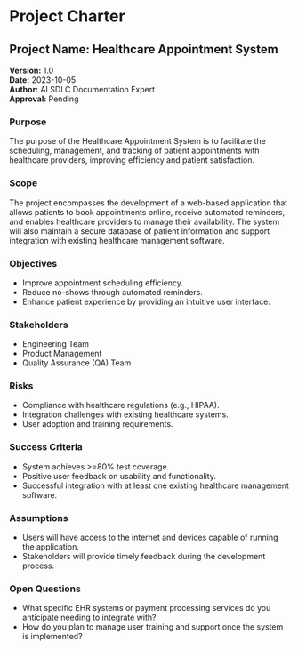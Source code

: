 # Project Charter

## Project Name: Healthcare Appointment System  
**Version:** 1.0  
**Date:** 2023-10-05  
**Author:** AI SDLC Documentation Expert  
**Approval:** Pending  

### Purpose  
The purpose of the Healthcare Appointment System is to facilitate the scheduling, management, and tracking of patient appointments with healthcare providers, improving efficiency and patient satisfaction.

### Scope  
The project encompasses the development of a web-based application that allows patients to book appointments online, receive automated reminders, and enables healthcare providers to manage their availability. The system will also maintain a secure database of patient information and support integration with existing healthcare management software.

### Objectives  
- Improve appointment scheduling efficiency.  
- Reduce no-shows through automated reminders.  
- Enhance patient experience by providing an intuitive user interface.  

### Stakeholders  
- Engineering Team  
- Product Management  
- Quality Assurance (QA) Team  

### Risks  
- Compliance with healthcare regulations (e.g., HIPAA).  
- Integration challenges with existing healthcare systems.  
- User adoption and training requirements.  

### Success Criteria  
- System achieves >=80% test coverage.  
- Positive user feedback on usability and functionality.  
- Successful integration with at least one existing healthcare management software.

### Assumptions  
- Users will have access to the internet and devices capable of running the application.  
- Stakeholders will provide timely feedback during the development process.

### Open Questions  
- What specific EHR systems or payment processing services do you anticipate needing to integrate with?  
- How do you plan to manage user training and support once the system is implemented?